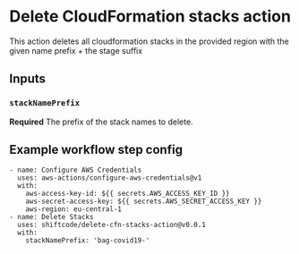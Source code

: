 # Delete CloudFormation stacks action

This action deletes all cloudformation stacks in the provided region with the given name prefix + the stage suffix

## Inputs

### `stackNamePrefix`
**Required** The prefix of the stack names to delete.

## Example workflow step config
```
- name: Configure AWS Credentials
  uses: aws-actions/configure-aws-credentials@v1
  with:
    aws-access-key-id: ${{ secrets.AWS_ACCESS_KEY_ID }}
    aws-secret-access-key: ${{ secrets.AWS_SECRET_ACCESS_KEY }}
    aws-region: eu-central-1
- name: Delete Stacks
  uses: shiftcode/delete-cfn-stacks-action@v0.0.1
  with:
    stackNamePrefix: 'bag-covid19-'
```
